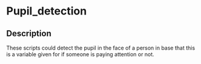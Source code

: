 # Pupil_detection

## Description
These scripts could detect the pupil in the face of a person in base that this is a variable
given for if someone is paying attention or not.
